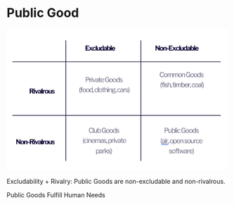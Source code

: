 # Public Good

![](<../../.gitbook/assets/image (6).png>)

Excludability + Rivalry: Public Goods are non-excludable and non-rivalrous.

Public Goods Fulfill Human Needs
